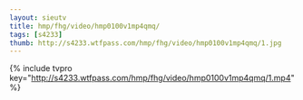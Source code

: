 ```yaml
--- 
layout: sieutv
title: hmp/fhg/video/hmp0100v1mp4qmq/
tags: [s4233]
thumb: http://s4233.wtfpass.com/hmp/fhg/video/hmp0100v1mp4qmq/1.jpg
---
```

{% include tvpro key="http://s4233.wtfpass.com/hmp/fhg/video/hmp0100v1mp4qmq/1.mp4" %} 
